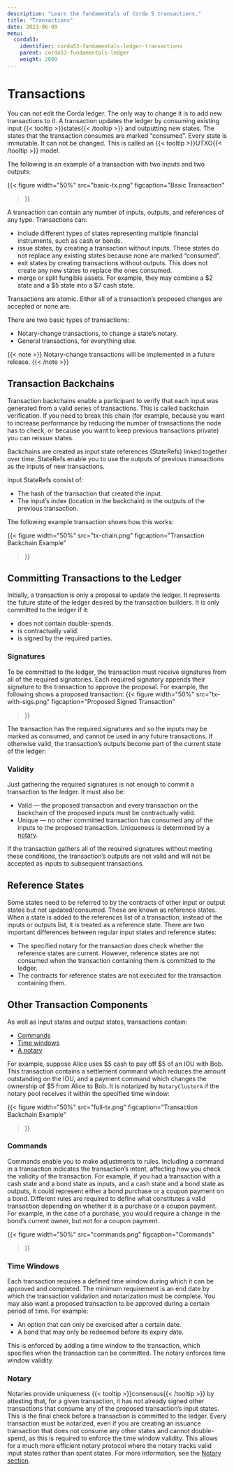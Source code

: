 ```yaml
---
description: "Learn the fundamentals of Corda 5 transactions."
title: "Transactions"
date: 2023-06-08
menu:
  corda53:
    identifier: corda53-fundamentals-ledger-transactions
    parent: corda53-fundamentals-ledger
    weight: 2000
---
```


# Transactions

You can not edit the Corda ledger. The only way to change it is to add new transactions to it. A transaction updates the ledger by consuming existing input {{< tooltip >}}states{{< /tooltip >}} and outputting new states. The states that the transaction consumes are marked “consumed”.
Every state is immutable. It can not be changed. This is called an {{< tooltip >}}UTXO{{< /tooltip >}} model.

The following is an example of a transaction with two inputs and two outputs:

{{<
  figure
     width="50%"
	 src="basic-tx.png"
	 figcaption="Basic Transaction"
>}}

A transaction can contain any number of inputs, outputs, and references of any type. Transactions can:

* include different types of states representing multiple financial instruments, such as cash or bonds.
* issue states, by creating a transaction without inputs. These states do not replace any existing states because none are marked “consumed”.
* exit states by creating transactions without outputs. This does not create any new states to replace the ones consumed.
* merge or split fungible assets. For example, they may combine a $2 state and a $5 state into a $7 cash state.

Transactions are atomic. Either all of a transaction’s proposed changes are accepted or none are.

There are two basic types of transactions:

* Notary-change transactions, to change a state’s notary.
* General transactions, for everything else.

{{< note >}}
Notary-change transactions will be implemented in a future release.
{{< /note >}}

## Transaction Backchains
Transaction backchains enable a participant to verify that each input was generated from a valid series of transactions. This is called backchain verification. If you need to break this chain (for example, because you want to increase performance by reducing the number of transactions the node has to check, or because you want to keep previous transactions private) you can reissue states.

Backchains are created as input state references (StateRefs) linked together over time. StateRefs enable you to use the outputs of previous transactions as the inputs of new transactions.

Input StateRefs consist of:

* The hash of the transaction that created the input.
* The input’s index (location in the backchain) in the outputs of the previous transaction.

The following example transaction shows how this works:

{{<
  figure
	 width="50%"
	 src="tx-chain.png"
	 figcaption="Transaction Backchain Example"
>}}

## Committing Transactions to the Ledger
Initially, a transaction is only a proposal to update the ledger. It represents the future state of the ledger desired by the transaction builders. It is only committed to the ledger if it:

* does not contain double-spends.
* is contractually valid.
* is signed by the required parties.

### Signatures

To be committed to the ledger, the transaction must receive signatures from all of the required signatories. Each required signatory appends their signature to the transaction to approve the proposal. For example, the following shows a proposed transaction:
{{<
  figure
	 width="50%"
	 src="tx-with-sigs.png"
	 figcaption="Proposed Signed Transaction"
>}}

The transaction has the required signatures and so the inputs may be marked as consumed, and cannot be used in any future transactions. If otherwise valid, the transaction’s outputs become part of the current state of the ledger:

### Validity

Just gathering the required signatures is not enough to commit a transaction to the ledger. It must also be:

* Valid — the proposed transaction and every transaction on the backchain of the proposed inputs must be contractually valid.
* Unique — no other committed transaction has consumed any of the inputs to the proposed transaction. Uniqueness is determined by a [notary](#notary).

If the transaction gathers all of the required signatures without meeting these conditions, the transaction’s outputs are not valid and will not be accepted as inputs to subsequent transactions.

## Reference States
Some states need to be referred to by the contracts of other input or output states but not updated/consumed. These are known as reference states. When a state is added to the references list of a transaction, instead of the inputs or outputs list, it is treated as a reference state. There are two important differences between regular input states and reference states:
* The specified notary for the transaction does check whether the reference states are current. However, reference states are not consumed when the transaction containing them is committed to the ledger.
* The contracts for reference states are not executed for the transaction containing them.

## Other Transaction Components
As well as input states and output states, transactions contain:

* [Commands](#commands)
* [Time windows](#time-windows)
* [A notary](#notary)

For example, suppose Alice uses $5 cash to pay off $5 of an IOU with Bob. This transaction contains a settlement command which reduces the amount outstanding on the IOU, and a payment command which changes the ownership of $5 from Alice to Bob. It is notarized by `NotaryClusterA` if the notary pool receives it within the specified time window:

{{<
  figure
	 width="50%"
	 src="full-tx.png"
	 figcaption="Transaction Backchain Example"
>}}

### Commands
Commands enable you to make adjustments to rules. Including a command in a transaction indicates the transaction’s intent, affecting how you check the validity of the transaction. For example, if you had a transaction with a cash state and a bond state as inputs, and a cash state and a bond state as outputs, it could represent either a bond purchase or a coupon payment on a bond. Different rules are required to define what constitutes a valid transaction depending on whether it is a purchase or a coupon payment. For example, in the case of a purchase, you would require a change in the bond’s current owner, but not for a coupon payment.

{{<
  figure
	 width="50%"
	 src="commands.png"
	 figcaption="Commands"
>}}

### Time Windows

Each transaction requires a defined time window during which it can be approved and completed. The minimum requirement is an end date by which the transaction validation and notarization must be complete. You may also want a proposed transaction to be approved during a certain period of time. For example:

* An option that can only be exercised after a certain date.
* A bond that may only be redeemed before its expiry date.

This is enforced by adding a time window to the transaction, which specifies when the transaction can be committed. The notary enforces time window validity.

### Notary
Notaries provide uniqueness {{< tooltip >}}consensus{{< /tooltip >}} by attesting that, for a given transaction, it has not already signed other transactions that consume any of the proposed transaction’s input states. This is the final check before a transaction is committed to the ledger.
Every transaction must be notarized, even if you are creating an issuance transaction that does not consume any other states and cannot double-spend, as this is required to enforce the time window validity. This allows for a much more efficient notary protocol where the notary tracks valid input states rather than spent states. For more information, see the [Notary section](notaries.html).
